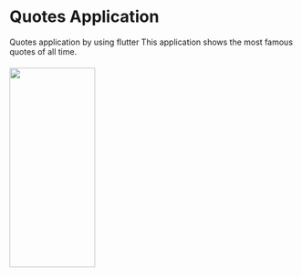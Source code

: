 # Quotes Application
Quotes application by using flutter
This application shows the most famous quotes of all time.
####
<img src="https://github.com/user-attachments/assets/f13cf291-20a7-4c0d-872b-810ad0696a23" width="150" height="350">

